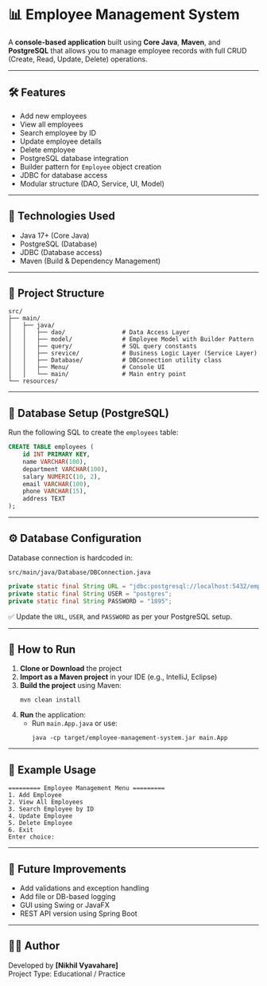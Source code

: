 # 📊 Employee Management System

A **console-based application** built using **Core Java**, **Maven**, and **PostgreSQL** that allows you to manage employee records with full CRUD (Create, Read, Update, Delete) operations.

---

## 🛠️ Features

- Add new employees
- View all employees
- Search employee by ID
- Update employee details
- Delete employee
- PostgreSQL database integration
- Builder pattern for `Employee` object creation
- JDBC for database access
- Modular structure (DAO, Service, UI, Model)

---

## 💼 Technologies Used

- Java 17+ (Core Java)
- PostgreSQL (Database)
- JDBC (Database access)
- Maven (Build & Dependency Management)

---

## 📁 Project Structure

```
src/
├── main/
│   ├── java/
│   │   ├── dao/                # Data Access Layer
│   │   ├── model/              # Employee Model with Builder Pattern
│   │   ├── query/              # SQL query constants
│   │   ├── srevice/            # Business Logic Layer (Service Layer)
│   │   ├── Database/           # DBConnection utility class
│   │   ├── Menu/               # Console UI
│   │   └── main/               # Main entry point
└── resources/
```

---

## 🧾 Database Setup (PostgreSQL)

Run the following SQL to create the `employees` table:

```sql
CREATE TABLE employees (
    id INT PRIMARY KEY,
    name VARCHAR(100),
    department VARCHAR(100),
    salary NUMERIC(10, 2),
    email VARCHAR(100),
    phone VARCHAR(15),
    address TEXT
);
```

---

## ⚙️ Database Configuration

Database connection is hardcoded in:

```
src/main/java/Database/DBConnection.java
```

```java
private static final String URL = "jdbc:postgresql://localhost:5432/emp";
private static final String USER = "postgres";
private static final String PASSWORD = "1895";
```

✅ Update the `URL`, `USER`, and `PASSWORD` as per your PostgreSQL setup.

---

## 🚀 How to Run

1. **Clone or Download** the project
2. **Import as a Maven project** in your IDE (e.g., IntelliJ, Eclipse)
3. **Build the project** using Maven:
   ```
   mvn clean install
   ```
4. **Run** the application:
   - Run `main.App.java` or use:
     ```
     java -cp target/employee-management-system.jar main.App
     ```

---

## 📌 Example Usage

```
========= Employee Management Menu =========
1. Add Employee
2. View All Employees
3. Search Employee by ID
4. Update Employee
5. Delete Employee
6. Exit
Enter choice:
```

---

## 🧩 Future Improvements

- Add validations and exception handling
- Add file or DB-based logging
- GUI using Swing or JavaFX
- REST API version using Spring Boot

---

## 🧑‍💻 Author

Developed by **[Nikhil Vyavahare]**  
Project Type: Educational / Practice  